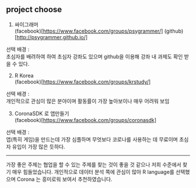 ## project choose

1. 싸이그래머   
   (facebook)[https://www.facebook.com/groups/psygrammer/]
   (github)[http://psygrammer.github.io/]
   
선택 배경 :   
초심자를 배려하여 하여 초심자 강좌도 있으며 github을 이용해 강좌 내 과제도 확인 받을 수 있다. 

2. R Korea   
   (facebook)[https://www.facebook.com/groups/krstudy/]
   
선택 배경 :   
개인적으로 관심이 많은 분야이며 활동률이 가장 높아보이나 매우 어려워 보임

3. CoronaSDK 로 앱만들기  
   (facebook)[https://www.facebook.com/groups/coronasdk]

선택 배경 :   
앱(특히 게임)을 만드는데 가장 심플하며 무엇보다 코로나를 사용하는 데 무료이며 초심자 유입이 가장 많은 듯하다.

---
 가장 좋은 주제는 협업을 할 수 있는 주제를 찾는 것이 좋을 것 같으나 저희 수준에서 찾기 매우 힘들었습니다. 
 개인적으로 데이터 분석 쪽에 관심이 많아 R language를 선택했으며 Corona 는 흥미로워 보여서 추천하였습니다.
